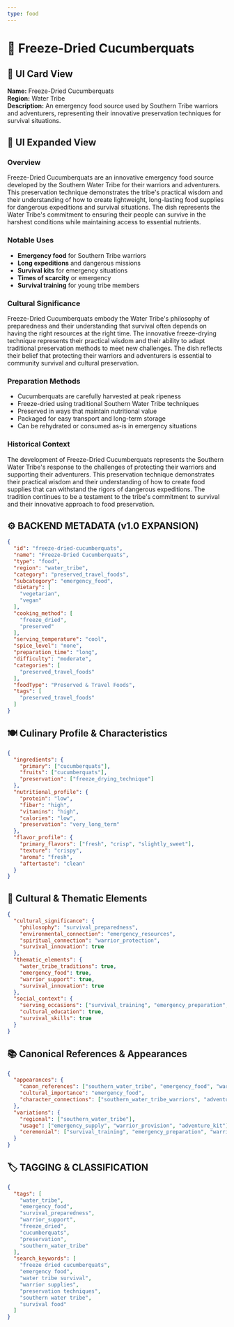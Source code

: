 ```yaml
---
type: food
---
```


# 🥒 Freeze-Dried Cucumberquats

## 🎴 UI Card View

**Name:** Freeze-Dried Cucumberquats  
**Region:** Water Tribe  
**Description:** An emergency food source used by Southern Tribe warriors and adventurers, representing their innovative preservation techniques for survival situations.

## 📖 UI Expanded View

### Overview
Freeze-Dried Cucumberquats are an innovative emergency food source developed by the Southern Water Tribe for their warriors and adventurers. This preservation technique demonstrates the tribe's practical wisdom and their understanding of how to create lightweight, long-lasting food supplies for dangerous expeditions and survival situations. The dish represents the Water Tribe's commitment to ensuring their people can survive in the harshest conditions while maintaining access to essential nutrients.

### Notable Uses
- **Emergency food** for Southern Tribe warriors
- **Long expeditions** and dangerous missions
- **Survival kits** for emergency situations
- **Times of scarcity** or emergency
- **Survival training** for young tribe members

### Cultural Significance
Freeze-Dried Cucumberquats embody the Water Tribe's philosophy of preparedness and their understanding that survival often depends on having the right resources at the right time. The innovative freeze-drying technique represents their practical wisdom and their ability to adapt traditional preservation methods to meet new challenges. The dish reflects their belief that protecting their warriors and adventurers is essential to community survival and cultural preservation.

### Preparation Methods
- Cucumberquats are carefully harvested at peak ripeness
- Freeze-dried using traditional Southern Water Tribe techniques
- Preserved in ways that maintain nutritional value
- Packaged for easy transport and long-term storage
- Can be rehydrated or consumed as-is in emergency situations

### Historical Context
The development of Freeze-Dried Cucumberquats represents the Southern Water Tribe's response to the challenges of protecting their warriors and supporting their adventurers. This preservation technique demonstrates their practical wisdom and their understanding of how to create food supplies that can withstand the rigors of dangerous expeditions. The tradition continues to be a testament to the tribe's commitment to survival and their innovative approach to food preservation.

## ⚙️ BACKEND METADATA (v1.0 EXPANSION)

```json
{
  "id": "freeze-dried-cucumberquats",
  "name": "Freeze-Dried Cucumberquats",
  "type": "food",
  "region": "water_tribe",
  "category": "preserved_travel_foods",
  "subcategory": "emergency_food",
  "dietary": [
    "vegetarian",
    "vegan"
  ],
  "cooking_method": [
    "freeze_dried",
    "preserved"
  ],
  "serving_temperature": "cool",
  "spice_level": "none",
  "preparation_time": "long",
  "difficulty": "moderate",
  "categories": [
    "preserved_travel_foods"
  ],
  "foodType": "Preserved & Travel Foods",
  "tags": [
    "preserved_travel_foods"
  ]
}
```

## 🍽️ Culinary Profile & Characteristics

```json
{
  "ingredients": {
    "primary": ["cucumberquats"],
    "fruits": ["cucumberquats"],
    "preservation": ["freeze_drying_technique"]
  },
  "nutritional_profile": {
    "protein": "low",
    "fiber": "high",
    "vitamins": "high",
    "calories": "low",
    "preservation": "very_long_term"
  },
  "flavor_profile": {
    "primary_flavors": ["fresh", "crisp", "slightly_sweet"],
    "texture": "crispy",
    "aroma": "fresh",
    "aftertaste": "clean"
  }
}
```

## 🌊 Cultural & Thematic Elements

```json
{
  "cultural_significance": {
    "philosophy": "survival_preparedness",
    "environmental_connection": "emergency_resources",
    "spiritual_connection": "warrior_protection",
    "survival_innovation": true
  },
  "thematic_elements": {
    "water_tribe_traditions": true,
    "emergency_food": true,
    "warrior_support": true,
    "survival_innovation": true
  },
  "social_context": {
    "serving_occasions": ["survival_training", "emergency_preparation", "warrior_support"],
    "cultural_education": true,
    "survival_skills": true
  }
}
```

## 📚 Canonical References & Appearances

```json
{
  "appearances": {
    "canon_references": ["southern_water_tribe", "emergency_food", "warrior_supplies"],
    "cultural_importance": "emergency_food",
    "character_connections": ["southern_water_tribe_warriors", "adventurers"]
  },
  "variations": {
    "regional": ["southern_water_tribe"],
    "usage": ["emergency_supply", "warrior_provision", "adventure_kit"],
    "ceremonial": ["survival_training", "emergency_preparation", "warrior_support"]
  }
}
```

## 🏷️ TAGGING & CLASSIFICATION

```json
{
  "tags": [
    "water_tribe",
    "emergency_food",
    "survival_preparedness",
    "warrior_support",
    "freeze_dried",
    "cucumberquats",
    "preservation",
    "southern_water_tribe"
  ],
  "search_keywords": [
    "freeze dried cucumberquats",
    "emergency food",
    "water tribe survival",
    "warrior supplies",
    "preservation techniques",
    "southern water tribe",
    "survival food"
  ]
}
```
